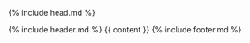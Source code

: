 <!DOCTYPE html>
<html>

{% include head.md %}

<body>
<div class="container-fluid">
{% include header.md %}
{{ content }}
{% include footer.md %}
</div>
</body>

</html>